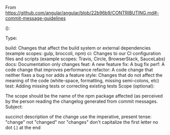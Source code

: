 From https://github.com/angular/angular/blob/22b96b9/CONTRIBUTING.md#-commit-message-guidelines

<type>(<scope>): <subject>

Type:

build: Changes that affect the build system or external dependencies (example scopes: gulp, broccoli, npm)
ci: Changes to our CI configuration files and scripts (example scopes: Travis, Circle, BrowserStack, SauceLabs)
docs: Documentation only changes
feat: A new feature
fix: A bug fix
perf: A code change that improves performance
refactor: A code change that neither fixes a bug nor adds a feature
style: Changes that do not affect the meaning of the code (white-space, formatting, missing semi-colons, etc)
test: Adding missing tests or correcting existing tests
Scope (optional):

The scope should be the name of the npm package affected (as perceived by the person reading the changelog generated from commit messages.
Subject:

succinct description of the change
use the imperative, present tense: "change" not "changed" nor "changes"
don't capitalize the first letter
no dot (.) at the end